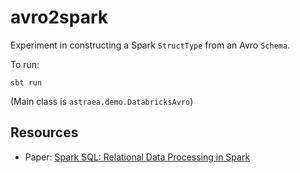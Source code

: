 # avro2spark

Experiment in constructing a Spark `StructType` from an Avro `Schema`.

To run:

    sbt run
    
(Main class is `astraea.demo.DatabricksAvro`)    


## Resources

* Paper: [Spark SQL: Relational Data Processing in Spark](http://people.csail.mit.edu/matei/papers/2015/sigmod_spark_sql.pdf)


